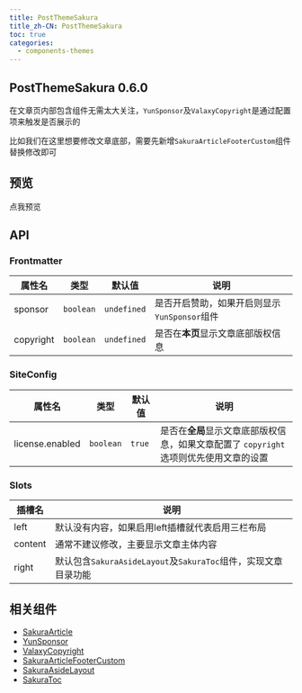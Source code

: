 ```yaml
---
title: PostThemeSakura
title_zh-CN: PostThemeSakura
toc: true
categories:
  - components-themes
---
```


## PostThemeSakura <SupTag>0.6.0</SupTag>

在文章页内部包含组件无需太大关注，`YunSponsor`及`ValaxyCopyright`是通过配置项来触发是否展示的

比如我们在这里想要修改文章底部，需要先新增`SakuraArticleFooterCustom`组件替换修改即可

## 预览

<AppLink to="/posts/doc?theme=sakura">
  <SakuraButton>点我预览</SakuraButton>
</AppLink>

## API

### Frontmatter

| 属性名 | 类型 | 默认值 | 说明 |
| ---- | ---- | ---- | ---- |
| sponsor | `boolean` | `undefined` | 是否开启赞助，如果开启则显示`YunSponsor`组件 |
| copyright | `boolean` | `undefined` | 是否在**本页**显示文章底部版权信息 |

### SiteConfig

| 属性名 | 类型 | 默认值 | 说明 |
| ---- | ---- | ---- | ---- |
| license.enabled | `boolean` | `true` | 是否在**全局**显示文章底部版权信息，如果文章配置了 `copyright` 选项则优先使用文章的设置 |

### Slots

| 插槽名 | 说明 |
| ---- | ---- |
| left | 默认没有内容，如果启用left插槽就代表启用三栏布局 |
| content | 通常不建议修改，主要显示文章主体内容 |
| right | 默认包含`SakuraAsideLayout`及`SakuraToc`组件，实现文章目录功能 |

## 相关组件

- [SakuraArticle](/components/SakuraArticle)
- [YunSponsor](/components/YunSponsor)
- [ValaxyCopyright](/components/ValaxyCopyright)
- [SakuraArticleFooterCustom](/components-custom/SakuraArticleFooterCustom)
- [SakuraAsideLayout](/components-layout/SakuraAsideLayout)
- [SakuraToc](/components/SakuraToc)
